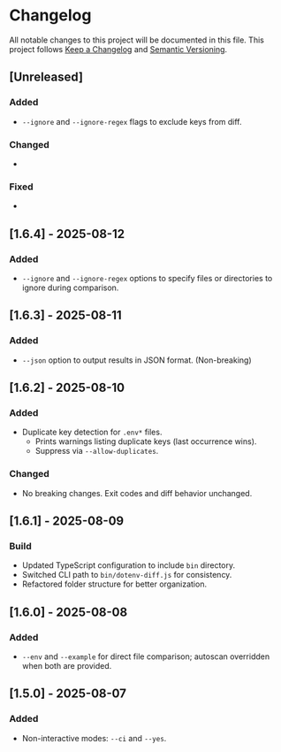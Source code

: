 # Changelog
All notable changes to this project will be documented in this file.
This project follows [Keep a Changelog](https://keepachangelog.com/) and [Semantic Versioning](https://semver.org/).

## [Unreleased]
### Added
- `--ignore` and `--ignore-regex` flags to exclude keys from diff.

### Changed
- 

### Fixed
- 

## [1.6.4] - 2025-08-12
### Added
- `--ignore` and `--ignore-regex` options to specify files or directories to ignore during comparison.

## [1.6.3] - 2025-08-11
### Added
- `--json` option to output results in JSON format. (Non-breaking)

## [1.6.2] - 2025-08-10
### Added
- Duplicate key detection for `.env*` files.
  - Prints warnings listing duplicate keys (last occurrence wins).
  - Suppress via `--allow-duplicates`.

### Changed
- No breaking changes. Exit codes and diff behavior unchanged.

## [1.6.1] - 2025-08-09
### Build
- Updated TypeScript configuration to include `bin` directory.
- Switched CLI path to `bin/dotenv-diff.js` for consistency.
- Refactored folder structure for better organization.

## [1.6.0] - 2025-08-08
### Added
- `--env` and `--example` for direct file comparison; autoscan overridden when both are provided.

## [1.5.0] - 2025-08-07
### Added
- Non-interactive modes: `--ci` and `--yes`.
